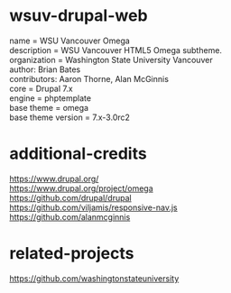 # wsuv-drupal-web

name = WSU Vancouver Omega  
description = WSU Vancouver HTML5 Omega subtheme.  
organization = Washington State University Vancouver  
author: Brian Bates  
contributors: Aaron Thorne, Alan McGinnis  
core = Drupal 7.x  
engine = phptemplate  
base theme = omega  
base theme version = 7.x-3.0rc2

# additional-credits

https://www.drupal.org/  
https://www.drupal.org/project/omega  
https://github.com/drupal/drupal  
https://github.com/viljamis/responsive-nav.js  
https://github.com/alanmcginnis

# related-projects

https://github.com/washingtonstateuniversity
